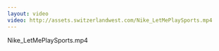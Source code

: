 ```yaml
---
layout: video
video: http://assets.switzerlandwest.com/Nike_LetMePlaySports.mp4
---
```

Nike_LetMePlaySports.mp4
